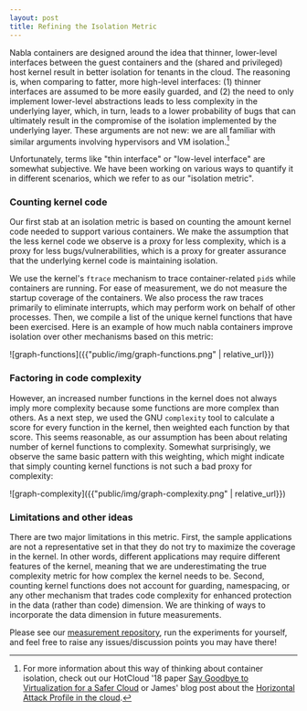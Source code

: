 ```yaml
---
layout: post
title: Refining the Isolation Metric
---
```


Nabla containers are designed around the idea that thinner, 
lower-level interfaces between the guest containers and the (shared 
and privileged) host kernel result in better isolation for tenants in
the cloud.  The reasoning is, when comparing to fatter, more
high-level interfaces: (1) thinner interfaces are assumed to be more
easily guarded, and (2) the need to only implement lower-level
abstractions leads to less complexity in the underlying layer, which,
in turn, leads to a lower probability of bugs that can ultimately
result in the compromise of the isolation implemented by the
underlying layer.  These arguments are not new: we are all familiar
with similar arguments involving hypervisors and VM isolation.[^1]

Unfortunately, terms like "thin interface" or "low-level interface"
are somewhat subjective.  We have been working on various ways to
quantify it in different scenarios, which we refer to as our
"isolation metric".

### Counting kernel code

Our first stab at an isolation metric is based on counting the amount
kernel code needed to support various containers.  We make the
assumption that the less kernel code we observe is a proxy for less
complexity, which is a proxy for less bugs/vulnerabilities, which is a
proxy for greater assurance that the underlying kernel code is
maintaining isolation.

We use the kernel's `ftrace` mechanism to trace container-related
`pid`s while containers are running.  For ease of measurement, we do
not measure the startup coverage of the containers.  We also process
the raw traces primarily to eliminate interrupts, which may perform
work on behalf of other processes.  Then, we compile a list of the
unique kernel functions that have been exercised.  Here is an example
of how much nabla containers improve isolation over other mechanisms
based on this metric:

![graph-functions]({{"public/img/graph-functions.png" | relative_url}})

### Factoring in code complexity

However, an increased number functions in the kernel does not always
imply more complexity because some functions are more complex than
others.  As a next step, we used the GNU `complexity` tool to
calculate a score for every function in the kernel, then weighted each
function by that score.  This seems reasonable, as our assumption has
been about relating number of kernel functions to complexity.
Somewhat surprisingly, we observe the same basic pattern with this
weighting, which might indicate that simply counting kernel functions
is not such a bad proxy for complexity: 

![graph-complexity]({{"public/img/graph-complexity.png" | relative_url}})

### Limitations and other ideas

There are two major limitations in this metric.  First, the sample
applications are not a representative set in that they do not try to
maximize the coverage in the kernel.  In other words, different
applications may require different features of the kernel, meaning
that we are underestimating the true complexity metric for how complex
the kernel needs to be.  Second, counting kernel functions does not
account for guarding, namespacing, or any other mechanism that trades
code complexity for enhanced protection in the data (rather than code)
dimension.  We are thinking of ways to incorporate the data dimension
in future measurements.

Please see our [measurement
repository](https://github.com/nabla-containers/nabla-measurements),
run the experiments for yourself, and feel free to raise any
issues/discussion points you may have there!


[^1]: For more information about this way of thinking about container
      isolation, check out our HotCloud '18 paper [Say Goodbye to
      Virtualization for a Safer
      Cloud](https://www.usenix.org/system/files/conference/hotcloud18/hotcloud18-paper-williams.pdf)
      or James' blog post about the [Horizontal Attack Profile in the
      cloud](https://blog.hansenpartnership.com/containers-and-cloud-security/).









